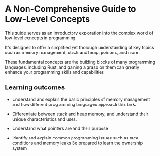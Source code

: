 # A Non-Comprehensive Guide to Low-Level Concepts

This guide serves as an introductory exploration into the complex world of low-level concepts in programming.

It's designed to offer a simplified yet thorough understanding of key topics such as memory management, stack and heap, pointers, and more.

These fundamental concepts are the building blocks of many programming languages, including Rust, and gaining a grasp on them can greatly enhance your programming skills and capabilities

## Learning outcomes

- Understand and explain the basic principles of memory management and how different programming languages approach this task.

- Differentiate between stack and heap memory, and understand their unique characteristics and uses.

- Understand what pointers are and their purpose

- Identify and explain common programming issues such as race conditions and memory leaks
Be prepared to learn the ownership system